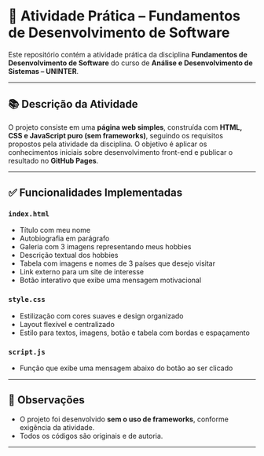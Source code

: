 # 📄 Atividade Prática – Fundamentos de Desenvolvimento de Software

Este repositório contém a atividade prática da disciplina **Fundamentos de Desenvolvimento de Software** do curso de **Análise e Desenvolvimento de Sistemas – UNINTER**.

---


## 📚 Descrição da Atividade

O projeto consiste em uma **página web simples**, construída com **HTML, CSS e JavaScript puro (sem frameworks)**, seguindo os requisitos propostos pela atividade da disciplina. O objetivo é aplicar os conhecimentos iniciais sobre desenvolvimento front-end e publicar o resultado no **GitHub Pages**.

---

## ✅ Funcionalidades Implementadas

### `index.html`
- Título com meu nome
- Autobiografia em parágrafo
- Galeria com 3 imagens representando meus hobbies
- Descrição textual dos hobbies
- Tabela com imagens e nomes de 3 países que desejo visitar
- Link externo para um site de interesse
- Botão interativo que exibe uma mensagem motivacional

### `style.css`
- Estilização com cores suaves e design organizado
- Layout flexível e centralizado
- Estilo para textos, imagens, botão e tabela com bordas e espaçamento

### `script.js`
- Função que exibe uma mensagem abaixo do botão ao ser clicado

---


## 📌 Observações

- O projeto foi desenvolvido **sem o uso de frameworks**, conforme exigência da atividade.
- Todos os códigos são originais e de autoria.

---

